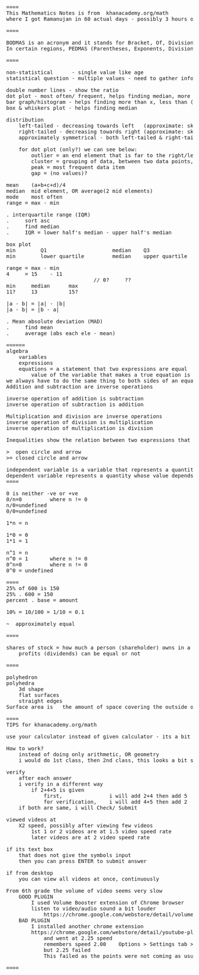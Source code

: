 
<pre>
====
This Mathematics Notes is from  khanacademy.org/math
where I got Ramanujan in 60 actual days - possibly 3 hours of work everyday

====

BODMAS is an acronym and it stands for Bracket, Of, Division, Multiplication, Addition and Subtraction.
In certain regions, PEDMAS (Parentheses, Exponents, Division, Multiplication, Addition and Subtraction) is the synonym of BODMAS.

====

non-statistical      - single value like age
statistical question - multiple values - need to gather info about 1+ items/people, etc.

double number lines - show the ratio
dot plot - most often/ frequent, helps finding median, more than x, max and specific - below x
bar graph/histogram - helps finding more than x, less than (some are good, some dont tell)
box & whiskers plot - helps finding median

distribution
    left-tailed - decreasing towards left   (approximate: skewed to the left:  mean is to the left of median and mode)
    right-tailed - decreasing towards right (approximate: skewed to the right: mean is to the right of median and mode)
    approximately symmetrical - both left-tailed & right-tailed - median will be close to center

    for dot plot (only?) we can see below:
        outlier = an end element that is far to the right/left - isolated one data point (unusually low or unusually high)
        cluster = grouping of data, between two data points, from x to y, saying 100 to 200
        peak = most frequent data item
        gap = (no values)?

mean    (a+b+c+d)/4
median  mid element, OR average(2 mid elements)
mode    most often
range = max - min

. interquartile range (IQR)
.     sort asc
.     find median
.     IQR = lower half's median - upper half's median

box plot
min        Q1                     median    Q3                max
min        lower quartile         median    upper quartile    max

range = max - min
4     = 15    - 11
                            // 0? <a10b>    ??
min     median      max
11?     13          15?

|a - b| = |a| - |b|
|a - b| = |b - a|

. Mean absolute deviation (MAD)
.     find mean
.     average (abs each ele - mean)

======
algebra
    variables
    expressions
    equations = a statement that two expressions are equal
        value of the variable that makes a true equation is called a solution to the equation
we always have to do the same thing to both sides of an equation to keep it true
Addition and subtraction are inverse operations

inverse operation of addition is subtraction
inverse operation of subtraction is addition

Multiplication and division are inverse operations
inverse operation of division is multiplication
inverse operation of multiplication is division

Inequalities show the relation between two expressions that are not equal.

>  open circle and arrow
>= closed circle and arrow

independent variable is a variable that represents a quantity that is being manipulated in an experiment
dependent variable represents a quantity whose value depends on how the independent variable is manipulated
====

0 is neither -ve or +ve
0/n=0         where n != 0 
n/0=undefined
0/0=undefined

1*n = n

1*0 = 0
1*1 = 1

n^1 = n
n^0 = 1       where n != 0
0^n=0         where n != 0
0^0 = undefined

====
25% of 600 is 150
25% . 600 = 150
percent . base = amount

10% = 10/100 = 1/10 = 0.1

~  approximately equal

====

shares of stock = how much a person (shareholder) owns in a company
    profits (dividends) can be equal or not

====

polyhedron
polyhedra
    3d shape
    flat surfaces
    straight edges
Surface area is   the amount of space covering the outside of a three-dimensional shape.

====
TIPS for khanacademy.org/math

use your calculator instead of given calculator - its a bit cramped

How to work?
    instead of doing only arithmetic, OR geometry
    i would do 1st class, then 2nd class, this looks a bit slow but they are better in understanding many things at little bit each

verify
    after each answer
    i verify in a different way
        if 2+4+5 is given
            first,               i will add 2+4 then add 5    = 11
            for verification,    i will add 4+5 then add 2    = 11
    if both are same, i will Check/ Submit

viewed videos at
    X2 speed, possibly after viewing few videos
        1st 1 or 2 videos are at 1.5 video speed rate
        later videos are at 2 video speed rate

if its text box
    that does not give the symbols input
    then you can press ENTER to submit answer

if from desktop
    you can view all videos at once, continuously

From 6th grade the volume of video seems very slow
    GOOD PLUGIN
        I used Volume Booster extension of Chrome browser
		listen to video/audio sound a bit louder
			https://chrome.google.com/webstore/detail/volume-booster/ejkiikneibegknkgimmihdpcbcedgmpo/related
    BAD PLUGIN
        I installed another chrome extension
		https://chrome.google.com/webstore/detail/youtube-playback-speed-co/hdannnflhlmdablckfkjpleikpphncik/reviews?hl=en
			and went at 2.25 speed
			remembers speed 2.00    Options > Settings tab > 'Remember Playback Speed For All Videos'
			but 2.25 failed
			This failed as the points were not coming as usual

====
</pre>
